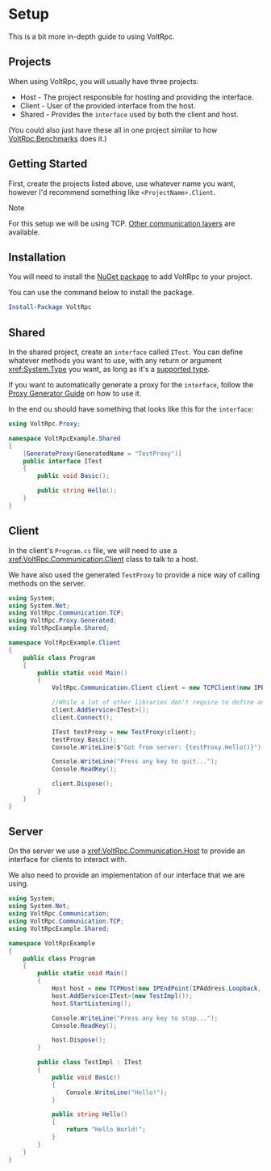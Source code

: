 # Setup

This is a bit more in-depth guide to using VoltRpc.

## Projects

When using VoltRpc, you will usually have three projects:

- Host - The project responsible for hosting and providing the interface.
- Client - User of the provided interface from the host.
- Shared - Provides the `interface` used by both the client and host.

(You could also just have these all in one project similar to how [VoltRpc.Benchmarks](https://github.com/Voltstro-Studios/VoltRpc/tree/master/src/VoltRpc.Benchmarks) does it.)

## Getting Started

First, create the projects listed above, use whatever name you want, however I'd recommend something like `<ProjectName>.Client`.

> [!NOTE]
> For this setup we will be using TCP. [Other communication layers](communication-layers.md) are available.

## Installation

You will need to install the [NuGet package](https://www.nuget.org/packages/VoltRpc/) to add VoltRpc to your project.

You can use the command below to install the package.

```powershell
Install-Package VoltRpc
```

## Shared

In the shared project, create an `interface` called `ITest`. You can define whatever methods you want to use, with any return or argument <xref:System.Type> you want, as long as it's a [supported type](types.md#types).

If you want to automatically generate a proxy for the `interface`, follow the [Proxy Generator Guide](proxy-generation.md) on how to use it.

In the end ou should have something that looks like this for the `interface`:

```csharp
using VoltRpc.Proxy;

namespace VoltRpcExample.Shared
{
    [GenerateProxy(GeneratedName = "TestProxy")]
    public interface ITest
    {
        public void Basic();

        public string Hello();
    }
}
```

## Client

In the client's `Program.cs` file, we will need to use a <xref:VoltRpc.Communication.Client> class to talk to a host.

We have also used the generated `TestProxy` to provide a nice way of calling methods on the server.

```csharp
using System;
using System.Net;
using VoltRpc.Communication.TCP;
using VoltRpc.Proxy.Generated;
using VoltRpcExample.Shared;

namespace VoltRpcExample.Client
{
    public class Program
    {
        public static void Main()
        {
            VoltRpc.Communication.Client client = new TCPClient(new IPEndPoint(IPAddress.Loopback, 7767));

            //While a lot of other libraries don't require to define an interface this way, we do for caching reasons.
            client.AddService<ITest>();
            client.Connect();

            ITest testProxy = new TestProxy(client);
            testProxy.Basic();
            Console.WriteLine($"Got from server: {testProxy.Hello()}");

            Console.WriteLine("Press any key to quit...");
            Console.ReadKey();

            client.Dispose();
        }
    }
}
```

## Server

On the server we use a <xref:VoltRpc.Communication.Host> to provide an interface for clients to interact with.

We also need to provide an implementation of our interface that we are using.

```csharp
using System;
using System.Net;
using VoltRpc.Communication;
using VoltRpc.Communication.TCP;
using VoltRpcExample.Shared;

namespace VoltRpcExample
{
    public class Program
    {
        public static void Main()
        {
            Host host = new TCPHost(new IPEndPoint(IPAddress.Loopback, 7767));
            host.AddService<ITest>(new TestImpl());
            host.StartListening();

            Console.WriteLine("Press any key to stop...");
            Console.ReadKey();

            host.Dispose();
        }

        public class TestImpl : ITest
        {
            public void Basic()
            {
                Console.WriteLine("Hello!");
            }

            public string Hello()
            {
                return "Hello World!";
            }
        }
    }
}
```